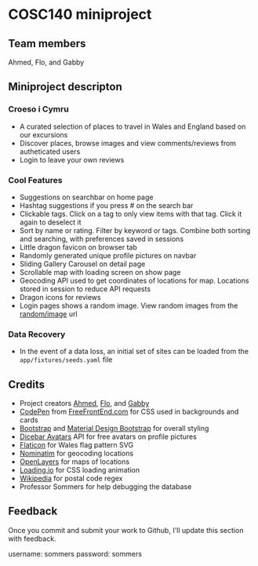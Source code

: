 # COSC140 miniproject

## Team members

Ahmed, Flo, and Gabby

## Miniproject descripton

### Croeso i Cymru

- A curated selection of places to travel in Wales and England based on our excursions
- Discover places, browse images and view comments/reviews from autheticated users
- Login to leave your own reviews

### Cool Features
- Suggestions on searchbar on home page
- Hashtag suggestions if you press # on the search bar
- Clickable tags. Click on a tag to only view items with that tag. Click it again to deselect it
- Sort by name or rating. Filter by keyword or tags. Combine both sorting and searching, with preferences saved in sessions
- Little dragon favicon on browser tab
- Randomly generated unique profile pictures on navbar
- Sliding Gallery Carousel on detail page
- Scrollable map with loading screen on show page
- Geocoding API used to get coordinates of locations for map. Locations stored in session to reduce API requests
- Dragon icons for reviews
- Login pages shows a random image. View random images from the [random/image](https://cosc140-miniproj-ahmedflogabby.ahmedkamran.repl.co/random/image) url

### Data Recovery

- In the event of a data loss, an initial set of sites can be loaded from the `app/fixtures/seeds.yaml` file

## Credits

- Project creators [Ahmed](https://github.com/akamran2001), [Flo](https://github.com/florenceluo), and [Gabby](https://github.com/BobbyTie)
- [CodePen](https://codepen.io/3psy0n/pen/LYpajmX) from [FreeFrontEnd.com](https://freefrontend.com/bootstrap-cards/) for CSS used in backgrounds and cards
- [Bootstrap](https://getbootstrap.com/) and [Material Design Bootstrap](https://mdbootstrap.com/) for overall styling
- [Dicebar Avatars](https://avatars.dicebear.com/) API for free avatars on profile pictures
- [Flaticon](https://www.flaticon.com/pattern) for Wales flag pattern SVG
- [Nominatim](https://nominatim.openstreetmap.org) for geocoding locations
- [OpenLayers](https://openlayers.org) for maps of locations
- [Loading.io](https://loading.io/css/) for CSS loading animation
- [Wikipedia](https://en.wikipedia.org/wiki/Postcodes_in_the_United_Kingdom#Validation) for postal code regex
- Professor Sommers for help debugging the database

## Feedback

Once you commit and submit your work to Github, I'll update this section with feedback.

username: sommers
password: sommers
